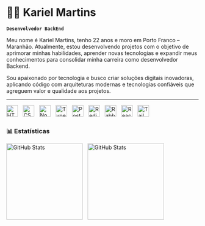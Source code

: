 # 🧑‍💻 Kariel Martins

**`Desenvolvedor BackEnd`**

Meu nome é Kariel Martins, tenho 22 anos e moro em Porto Franco – Maranhão. Atualmente, estou desenvolvendo projetos com o objetivo de aprimorar minhas habilidades, aprender novas tecnologias e expandir meus conhecimentos para consolidar minha carreira como desenvolvedor Backend.

Sou apaixonado por tecnologia e busco criar soluções digitais inovadoras, aplicando código com arquiteturas modernas e tecnologias confiáveis que agreguem valor e qualidade aos projetos.

---

<img
align="left"
alt="HTML"
title="HTML"
width="30px"
style="padding-right: 10px"
 src="https://cdn.jsdelivr.net/gh/devicons/devicon@latest/icons/html5/html5-original.svg" />
<img
align="left"
alt="CSS"
title="CSS"
width="30px"
style="padding-right: 10px"
 src="https://cdn.jsdelivr.net/gh/devicons/devicon@latest/icons/css3/css3-original.svg" />
<img
align="left"
alt="Nodejs"
title="Nodejs"
width="30px"
style="padding-right: 10px"
 src="https://cdn.jsdelivr.net/gh/devicons/devicon@latest/icons/nodejs/nodejs-original-wordmark.svg" />
<img 
align="left"
alt="Typescript"
title="Typescript"
width="30px"
style="padding-right: 10px"
src="https://cdn.jsdelivr.net/gh/devicons/devicon@latest/icons/typescript/typescript-original.svg" />
<img 
align="left"
alt="Postgres"
title="Postgres"
width="30px"
style="padding-right: 10px"
src="https://cdn.jsdelivr.net/gh/devicons/devicon@latest/icons/postgresql/postgresql-original.svg" />
<img
align="left"
alt="Redis"
title="Redis"
width="30px"
style="padding-right: 10px"
 src="https://cdn.jsdelivr.net/gh/devicons/devicon@latest/icons/redis/redis-original.svg" />
<img 
align="left"
alt="RabbitMQ"
title="RabbitMQ"
width="30px"
style="padding-right: 10px"
src="https://cdn.jsdelivr.net/gh/devicons/devicon@latest/icons/rabbitmq/rabbitmq-original.svg" />
<img 
align="left"
alt="React"
title="React"
width="30px"
style="padding-right: 10px"
src="https://cdn.jsdelivr.net/gh/devicons/devicon@latest/icons/react/react-original.svg" />
<img 
align="left"
alt="Tailwindcss"
title="Tailwindcss"
width="30px"
style="padding-right: 10px"
src="https://cdn.jsdelivr.net/gh/devicons/devicon@latest/icons/tailwindcss/tailwindcss-original.svg" />
                                                      
<br/>
<br/>

### 📊 Estatísticas

<p>
  <img 
    align="left" 
    alt="GitHub Stats" 
    height="200" 
    style="padding-right: 10px;" 
    src="https://github-readme-stats.vercel.app/api?username=kariel-martins&show_icons=true&theme=tokyonight&include_all_commits=true&locale=pt-br" 
  />

<img 
      align="left" 
      alt="GitHub Stats" 
      height="200" 
      src="https://github-readme-stats.vercel.app/api/top-langs/?username=kariel-martins&theme=tokyonight&layout=compact&custom_title=Tecnologias&langs_count=9" 
  />

</p>
